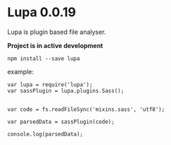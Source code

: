 
Lupa 0.0.19
====

Lupa is plugin based file analyser.


**Project is in active development**

`npm install --save lupa`


example:

    var lupa = require('lupa');
    var sassPlugin = lupa.plugins.Sass();


    var code = fs.readFileSync('mixins.sass', 'utf8');

    var parsedData = sassPlugin(code);

    console.log(parsedData);



